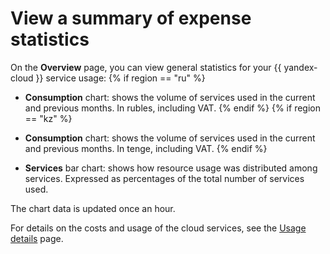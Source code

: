 # View a summary of expense statistics

On the **Overview** page, you can view general statistics for your {{ yandex-cloud }} service usage:
{% if region == "ru" %}
- **Consumption** chart: shows the volume of services used in the current and previous months. In rubles, including VAT.
{% endif %}
{% if region == "kz" %}
- **Consumption** chart: shows the volume of services used in the current and previous months. In tenge, including VAT. 
{% endif %}

- **Services** bar chart: shows how resource usage was distributed among services. Expressed as percentages of the total number of services used.

The chart data is updated once an hour.

For details on the costs and usage of the cloud services, see the [Usage details](check-charges.md) page.

